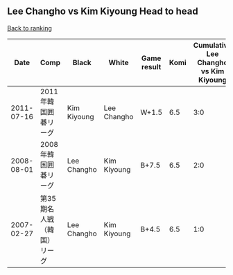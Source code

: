 ## Lee Changho vs Kim Kiyoung Head to head

[Back to ranking](../../index.md)




| **Date** | **Comp** | **Black** | **White** | **Game result** | **Komi** | **Cumulative Lee Changho vs Kim Kiyoung** | **Lee Changho streak** | **Kim Kiyoung streak** | 
| --- | --- | --- | --- | --- | --- | --- | --- | --- |
| 2011-07-16 | 2011年韓国囲碁リーグ | Kim Kiyoung | Lee Changho | W+1.5 | 6.5 | 3:0 | 3 | 0 | 
| 2008-08-01 | 2008年韓国囲碁リーグ | Lee Changho | Kim Kiyoung | B+7.5 | 6.5 | 2:0 | 2 | 0 | 
| 2007-02-27 | 第35期名人戦（韓国）リーグ | Lee Changho | Kim Kiyoung | B+4.5 | 6.5 | 1:0 | 1 | 0 |




